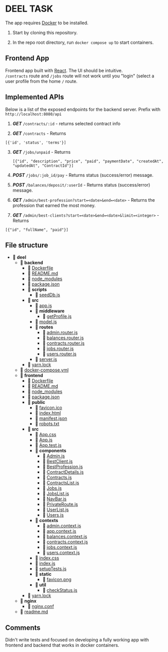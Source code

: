 # DEEL TASK

The app requires [Docker](https://docs.docker.com/get-docker/) to be installed.



1. Start by cloning this repository.



2. In the repo root directory, run `docker compose up` to start containers.

## Frontend App

Frontend app built with [React](https://create-react-app.dev/). The UI should be intuitive.  
`/contracts` route and `/jobs` route will not work until you "login" (select a user profile from the home `/` route. 



## Implemented APIs


Below is a list of the exposed endpoints for the backend server. Prefix with `http://localhost:8080/api`


1. ***GET*** `/contracts/:id` - returns selected contract info

1. ***GET*** `/contracts` - Returns 
```
[{'id', 'status', 'terms'}]
```
3. ***GET*** `/jobs/unpaid` - Returns
   ```
   [{"id", "description", "price", "paid", "paymentDate", "createdAt", "updatedAt", "ContractId"}]
   ```

1. ***POST*** `/jobs/:job_id/pay` - Returns status (success/error) message.

1. ***POST*** `/balances/deposit/:userId` - Returns status (success/error) message.

1. ***GET*** `/admin/best-profession?start=<date>&end=<date>` - Returns the profession that earned the most money.

1. ***GET*** `/admin/best-clients?start=<date>&end=<date>&limit=<integer>` - Returns
```
[{"id", "fullName", "paid"}]
```

## File structure

- 📂 __deel__
    - 📂 __backend__
        - 📄 [Dockerfile](backend_git/Dockerfile)
        - 📄 [README.md](backend_git/README.md)
        - 📄 [node\_modules](backend_git/node_modules)
        - 📄 [package.json](backend_git/package.json)
        - 📂 __scripts__
            - 📄 [seedDb.js](backend_git/scripts/seedDb.js)
        - 📂 __src__
            - 📄 [app.js](backend_git/src/app.js)
            - 📂 __middleware__
                - 📄 [getProfile.js](backend_git/src/middleware/getProfile.js)
            - 📄 [model.js](backend_git/src/model.js)
            - 📂 __routes__
                - 📄 [admin.router.js](backend_git/src/routes/admin.router.js)
                - 📄 [balances.router.js](backend_git/src/routes/balances.router.js)
                - 📄 [contracts.router.js](backend_git/src/routes/contracts.router.js)
                - 📄 [jobs.router.js](backend_git/src/routes/jobs.router.js)
                - 📄 [users.router.js](backend_git/src/routes/users.router.js)
            - 📄 [server.js](backend_git/src/server.js)
        - 📄 [yarn.lock](backend_git/yarn.lock)
    - 📄 [docker\-compose.yml](docker-compose.yml)
    - 📂 __frontend__
        - 📄 [Dockerfile](frontend/Dockerfile)
        - 📄 [README.md](frontend/README.md)
        - 📄 [node\_modules](frontend/node_modules)
        - 📄 [package.json](frontend/package.json)
        - 📂 __public__
            - 📄 [favicon.ico](frontend/public/favicon.ico)
            - 📄 [index.html](frontend/public/index.html)
            - 📄 [manifest.json](frontend/public/manifest.json)
            - 📄 [robots.txt](frontend/public/robots.txt)
        - 📂 __src__
            - 📄 [App.css](frontend/src/App.css)
            - 📄 [App.js](frontend/src/App.js)
            - 📄 [App.test.js](frontend/src/App.test.js)
            - 📂 __components__
                - 📄 [Admin.js](frontend/src/components/Admin.js)
                - 📄 [BestClient.js](frontend/src/components/BestClient.js)
                - 📄 [BestProfession.js](frontend/src/components/BestProfession.js)
                - 📄 [ContractDetails.js](frontend/src/components/ContractDetails.js)
                - 📄 [Contracts.js](frontend/src/components/Contracts.js)
                - 📄 [ContractsList.js](frontend/src/components/ContractsList.js)
                - 📄 [Jobs.js](frontend/src/components/Jobs.js)
                - 📄 [JobsList.js](frontend/src/components/JobsList.js)
                - 📄 [NavBar.js](frontend/src/components/NavBar.js)
                - 📄 [PrivateRoute.js](frontend/src/components/PrivateRoute.js)
                - 📄 [UserList.js](frontend/src/components/UserList.js)
                - 📄 [Users.js](frontend/src/components/Users.js)
            - 📂 __contexts__
                - 📄 [admin.context.js](frontend/src/contexts/admin.context.js)
                - 📄 [app.context.js](frontend/src/contexts/app.context.js)
                - 📄 [balances.context.js](frontend/src/contexts/balances.context.js)
                - 📄 [contracts.context.js](frontend/src/contexts/contracts.context.js)
                - 📄 [jobs.context.js](frontend/src/contexts/jobs.context.js)
                - 📄 [users.context.js](frontend/src/contexts/users.context.js)
            - 📄 [index.css](frontend/src/index.css)
            - 📄 [index.js](frontend/src/index.js)
            - 📄 [setupTests.js](frontend/src/setupTests.js)
            - 📂 __static__
                - 📄 [favicon.png](frontend/src/static/favicon.png)
            - 📂 __util__
                - 📄 [checkStatus.js](frontend/src/util/checkStatus.js)
        - 📄 [yarn.lock](frontend/yarn.lock)
    - 📂 __nginx__
        - 📄 [nginx.conf](nginx/nginx.conf)
    - 📄 [readme.md](readme.md)




## Comments

Didn't write tests and focused on developing a fully working app with frontend and backend that works in docker containers.
